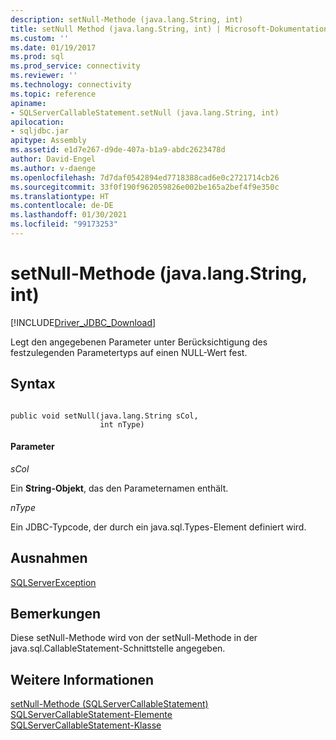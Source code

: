 ```yaml
---
description: setNull-Methode (java.lang.String, int)
title: setNull Method (java.lang.String, int) | Microsoft-Dokumentation
ms.custom: ''
ms.date: 01/19/2017
ms.prod: sql
ms.prod_service: connectivity
ms.reviewer: ''
ms.technology: connectivity
ms.topic: reference
apiname:
- SQLServerCallableStatement.setNull (java.lang.String, int)
apilocation:
- sqljdbc.jar
apitype: Assembly
ms.assetid: e1d7e267-d9de-407a-b1a9-abdc2623478d
author: David-Engel
ms.author: v-daenge
ms.openlocfilehash: 7d7daf0542894ed7718388cad6e0c2721714cb26
ms.sourcegitcommit: 33f0f190f962059826e002be165a2bef4f9e350c
ms.translationtype: HT
ms.contentlocale: de-DE
ms.lasthandoff: 01/30/2021
ms.locfileid: "99173253"
---
```

# <a name="setnull-method-javalangstring-int"></a>setNull-Methode (java.lang.String, int)
[!INCLUDE[Driver_JDBC_Download](../../../includes/driver_jdbc_download.md)]

  Legt den angegebenen Parameter unter Berücksichtigung des festzulegenden Parametertyps auf einen NULL-Wert fest.  
  
## <a name="syntax"></a>Syntax  
  
```  
  
public void setNull(java.lang.String sCol,  
                    int nType)  
```  
  
#### <a name="parameters"></a>Parameter  
 *sCol*  
  
 Ein **String-Objekt**, das den Parameternamen enthält.  
  
 *nType*  
  
 Ein JDBC-Typcode, der durch ein java.sql.Types-Element definiert wird.  
  
## <a name="exceptions"></a>Ausnahmen  
 [SQLServerException](../../../connect/jdbc/reference/sqlserverexception-class.md)  
  
## <a name="remarks"></a>Bemerkungen  
 Diese setNull-Methode wird von der setNull-Methode in der java.sql.CallableStatement-Schnittstelle angegeben.  
  
## <a name="see-also"></a>Weitere Informationen  
 [setNull-Methode &#40;SQLServerCallableStatement&#41;](../../../connect/jdbc/reference/setnull-method-sqlservercallablestatement.md)   
 [SQLServerCallableStatement-Elemente](../../../connect/jdbc/reference/sqlservercallablestatement-members.md)   
 [SQLServerCallableStatement-Klasse](../../../connect/jdbc/reference/sqlservercallablestatement-class.md)  
  
  
